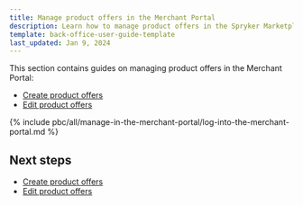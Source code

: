 ```yaml
---
title: Manage product offers in the Merchant Portal
description: Learn how to manage product offers in the Spryker Marketplace Merchant portal for your Spryker Marketplace store.
template: back-office-user-guide-template
last_updated: Jan 9, 2024
---
```


This section contains guides on managing product offers in the Merchant Portal:

* [Create product offers](/docs/pbc/all/offer-management/{{page.version}}/marketplace/manage-in-the-merchant-portal/create-product-offers.html)
* [Edit product offers](/docs/pbc/all/offer-management/{{page.version}}/marketplace/manage-in-the-merchant-portal/edit-product-offers.html)

{% include pbc/all/manage-in-the-merchant-portal/log-into-the-merchant-portal.md %} <!-- To edit, see /_includes/pbc/all/manage-in-the-merchant-portal/log-into-the-merchant-portal.md -->

## Next steps

* [Create product offers](/docs/pbc/all/offer-management/{{page.version}}/marketplace/manage-in-the-merchant-portal/create-product-offers.html)
* [Edit product offers](/docs/pbc/all/offer-management/{{page.version}}/marketplace/manage-in-the-merchant-portal/edit-product-offers.html)
